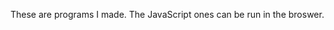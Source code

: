 These are programs I made. The JavaScript ones can be run in the broswer.


<!---
kevin-27/kevin-27 is a ✨ special ✨ repository because its `README.md` (this file) appears on your GitHub profile.
You can click the Preview link to take a look at your changes.
--->

